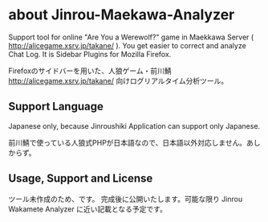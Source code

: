 # about Jinrou-Maekawa-Analyzer

Support tool for online "Are You a Werewolf?" game in Maekkawa Server ( http://alicegame.xsrv.jp/takane/ ).
You get easier to correct and analyze Chat Log.
It is Sidebar Plugins for Mozilla Firefox.

Firefoxのサイドバーを用いた、人狼ゲーム・前川鯖 http://alicegame.xsrv.jp/takane/ 向けログリアルタイム分析ツール。

## Support Language

Japanese only, because Jinroushiki Application can support only Japanese.

前川鯖で使っている人狼式PHPが日本語なので、日本語以外対応しません。あしからず。

## Usage, Support and License

ツール未作成のため、です。
完成後に公開いたします。可能な限り Jinrou Wakamete Analyzer に近い記載となる予定です。